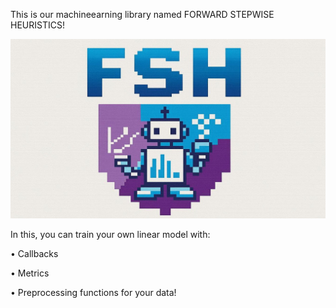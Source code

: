 This is our machineearning library named FORWARD STEPWISE HEURISTICS!
<p align='left'>
  <img src='https://github.com/insane-machines/fsh/blob/main/fsh/fsh.egg-info/logo.jpg'>
</p>
<p>
  In this, you can train your own linear model with:
</p>
<p>
  • Callbacks
</p>
<p>
  • Metrics
</p>
<p>
  • Preprocessing functions for your data!
</p>
  
